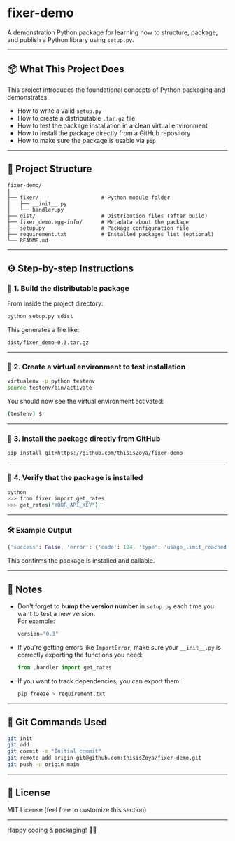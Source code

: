 # fixer-demo

A demonstration Python package for learning how to structure, package, and publish a Python library using `setup.py`.

---

## 📦 What This Project Does

This project introduces the foundational concepts of Python packaging and demonstrates:

- How to write a valid `setup.py`
- How to create a distributable `.tar.gz` file
- How to test the package installation in a clean virtual environment
- How to install the package directly from a GitHub repository
- How to make sure the package is usable via `pip`

---

## 🧱 Project Structure

```
fixer-demo/
│
├── fixer/                    # Python module folder
│   ├── __init__.py
│   └── handler.py
├── dist/                     # Distribution files (after build)
├── fixer_demo.egg-info/      # Metadata about the package
├── setup.py                  # Package configuration file
├── requirement.txt           # Installed packages list (optional)
└── README.md
```

---

## ⚙️ Step-by-step Instructions

### 🔹 1. Build the distributable package

From inside the project directory:

```bash
python setup.py sdist
```

This generates a file like:

```
dist/fixer_demo-0.3.tar.gz
```

---

### 🔹 2. Create a virtual environment to test installation

```bash
virtualenv -p python testenv
source testenv/bin/activate
```

You should now see the virtual environment activated:
```bash
(testenv) $
```

---

### 🔹 3. Install the package directly from GitHub

```bash
pip install git+https://github.com/thisisZoya/fixer-demo
```

---

### 🔹 4. Verify that the package is installed

```bash
python
>>> from fixer import get_rates
>>> get_rates("YOUR_API_KEY")
```

---

### 🛠 Example Output

```python
{'success': False, 'error': {'code': 104, 'type': 'usage_limit_reached', 'info': 'Your monthly usage limit has been reached. Please upgrade your Subscription Plan.'}}
```

This confirms the package is installed and callable.

---

## 🚧 Notes

- Don't forget to **bump the version number** in `setup.py` each time you want to test a new version.  
  For example:
  ```python
  version="0.3"
  ```

- If you're getting errors like `ImportError`, make sure your `__init__.py` is correctly exporting the functions you need:
  ```python
  from .handler import get_rates
  ```

- If you want to track dependencies, you can export them:
  ```bash
  pip freeze > requirement.txt
  ```

---

## 📌 Git Commands Used

```bash
git init
git add .
git commit -m "Initial commit"
git remote add origin git@github.com:thisisZoya/fixer-demo.git
git push -u origin main
```

---

## 💬 License

MIT License (feel free to customize this section)

---

Happy coding & packaging! 🐍🚀